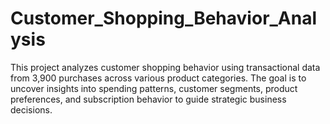 # Customer_Shopping_Behavior_Analysis
This project analyzes customer shopping behavior using transactional data from 3,900  purchases across various product categories. The goal is to uncover insights into spending  patterns, customer segments, product preferences, and subscription behavior to guide strategic  business decisions. 
